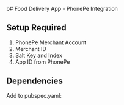  b# Food Delivery App - PhonePe Integration

## Setup Required
1. PhonePe Merchant Account
2. Merchant ID
3. Salt Key and Index
4. App ID from PhonePe

## Dependencies
Add to pubspec.yaml:
